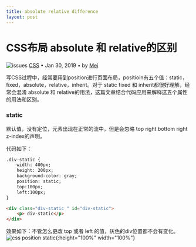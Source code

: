```yaml
---
title: absolute relative difference
layout: post
---
```


# CSS布局 absolute 和 relative的区别
<div class="title-meta">
    <span><img class="title-category-img" style="margin-top: 0.2em;" src="../../../assets/images/categories/css3.svg" alt="issues"></span>
    <span><a class="github-link" href="/2018/09/19/CSS.html">CSS</a></span>
    <span class="title-bullet">•</span>
    <span>Jan 30, 2019</span>
    <span class="title-bullet">•</span>
    <span>by <a class="github-link" href="http://github.com/limeii" title="http://github.com/limeii">Mei</a></span>
</div>

写CSS过程中，经常要用到position进行页面布局，positioin有五个值：static，fixed，absolute，relative，inherit。对于 static fixed 和 inherit都很好理解，经常会混淆 absolute 和 relative的用法，这篇文章结合代码应用来解释这五个属性的用法和区别。


### static

默认值，没有定位，元素出现在正常的流中，但是会忽略 top right bottom right z-index的声明。


代码如下：

```html
.div-static {
    width: 400px; 
    height: 200px; 
    background-color: gray;
    position: static; 
    top:100px;
    left:100px;
}

<div class="div-static " id="div-static">
    <p> div-static</p>
</div>
```

效果如下：不管怎么更改 top 或者 left 的值，灰色的div位置都不会有变化。
![css position static]( https://limeii.github.io/assets/images/posts/css/css-position-static.png){:height="100%" width="100%"}
